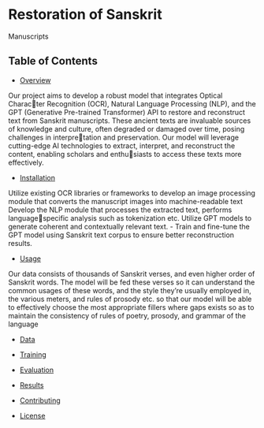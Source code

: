 # Restoration of Sanskrit
Manuscripts

## Table of Contents

- [Overview](#overview)

  
 Our project aims to develop a robust model that integrates Optical Character Recognition (OCR), Natural Language Processing (NLP), and the GPT
 (Generative Pre-trained Transformer) API to restore and reconstruct text from
 Sanskrit manuscripts. These ancient texts are invaluable sources of knowledge
 and culture, often degraded or damaged over time, posing challenges in interpretation and preservation. Our model will leverage cutting-edge AI technologies
 to extract, interpret, and reconstruct the content, enabling scholars and enthusiasts to access these texts more effectively.
- [Installation](#installation)

  
 Utilize existing OCR libraries or frameworks to develop an image processing
 module that converts the manuscript images into machine-readable text
 Develop the NLP module that processes the extracted text, performs languagespecific analysis such as tokenization etc.
 Utilize GPT models to generate coherent and contextually relevant text. -
 Train and fine-tune the GPT model using Sanskrit text corpus to ensure better
 reconstruction results.

- [Usage](#usage)

  
 Our data consists of thousands of Sanskrit verses, and even higher order of
 Sanskrit words. The model will be fed these verses so it can understand the
 common usages of these words, and the style they’re usually employed in, the
 various meters, and rules of prosody etc. so that our model will be able to
 effectively choose the most appropriate fillers where gaps exists so as to maintain
 the consistency of rules of poetry, prosody, and grammar of the language
- [Data](#data)
  
  
- [Training](#training)
- [Evaluation](#evaluation)
- [Results](#results)
- [Contributing](#contributing)
- [License](#license)
